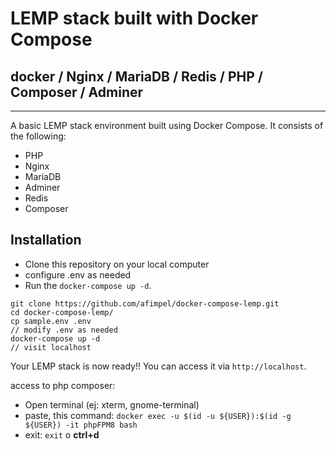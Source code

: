 # LEMP stack built with Docker Compose

## docker / Nginx / MariaDB / Redis / PHP / Composer / Adminer
----

A basic LEMP stack environment built using Docker Compose. It consists of the following:

- PHP
- Nginx
- MariaDB
- Adminer
- Redis
- Composer

## Installation

- Clone this repository on your local computer
- configure .env as needed
- Run the `docker-compose up -d`.

```shell
git clone https://github.com/afimpel/docker-compose-lemp.git
cd docker-compose-lemp/
cp sample.env .env
// modify .env as needed
docker-compose up -d
// visit localhost
```
Your LEMP stack is now ready!! You can access it via `http://localhost`.

access to php composer:
 - Open terminal (ej: xterm, gnome-terminal)
 - paste, this command: `docker exec -u $(id -u ${USER}):$(id -g ${USER}) -it phpFPM8 bash`
 - exit: `exit` o **ctrl+d**



